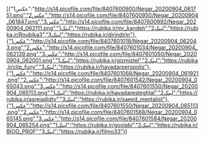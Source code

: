 [{"عکس1":"http://s14.picofile.com/file/8407600900/Negar_20200904_061751.png","عکس2":"http://s14.picofile.com/file/8407600950/Negar_20200904_061847.png","عکس3":"http://s14.picofile.com/file/8407600992/Negar_20200904_062111.png","لینک1":"https://rubika.ir/mr_kandeh","لینک2":"https://rubika.ir/Roubika3","لینک3":"https://rubika.ir/dirindirin"},{"عکس1":"http://s14.picofile.com/file/8407601018/Negar_20200904_062043.png","عکس2":"http://s14.picofile.com/file/8407601034/Negar_20200904_062139.png","عکس3":"http://s14.picofile.com/file/8407601050/Negar_20200904_062001.png","لینک1":"https://rubika.ir/gizmiztel","لینک2":"https://rubika.ir/clip_funy","لینک3":"https://rubika.ir/havadarperspolis"},{"عکس1":"http://s14.picofile.com/file/8407601068/Negar_20200904_061921.png","عکس2":"http://s14.picofile.com/file/8407601542/Negar_20200904_065043.png","عکس3":"http://s14.picofile.com/file/8407601550/Negar_20200904_065113.png","لینک1":"https://rubika.ir/havadaresteghlal","لینک2":"https://rubika.ir/asrejadidtv","لینک3":"https://rubika.ir/saeed_mentalist"},{"عکس1":"http://s14.picofile.com/file/8407601550/Negar_20200904_065113.png","عکس2":"http://s14.picofile.com/file/8407601568/Negar_20200904_065145.png","عکس3":"http://s14.picofile.com/file/8407601584/Negar_20200904_065254.png","لینک1":"https://rubika.ir/goolabi","لینک2":"https://rubika.ir/BIOO_PROF","لینک3":"https://rubika.ir/filmo33"}]
